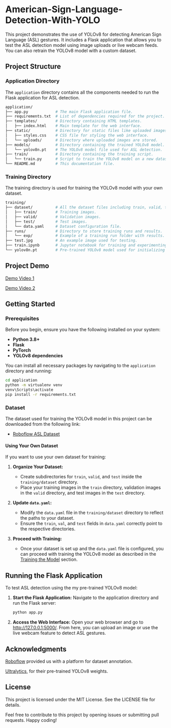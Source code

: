 # American-Sign-Language-Detection-With-YOLO

This project demonstrates the use of YOLOv8 for detecting American Sign Language (ASL) gestures. It includes a Flask application that allows you to test the ASL detection model using image uploads or live webcam feeds. You can also retrain the YOLOv8 model with a custom dataset.

## Project Structure

### Application Directory

The `application` directory contains all the components needed to run the Flask application for ASL detection.

```bash
application/
├── app.py            # The main Flask application file.
├── requirements.txt  # List of dependencies required for the project.
├── templates/        # Directory containing HTML templates.
│   ├── index.html    # Main template for the web interface.
├── static/           # Directory for static files like uploaded images.
│   ├── styles.css    # CSS file for styling the web interface.
│   └── uploads/      # Directory where uploaded images are stored.
├── models/           # Directory containing the trained YOLOv8 model.
│   └── yolov8n.pt    # The YOLOv8 model file used for ASL detection.
├── train/            # Directory containing the training script.
│   └── train.py      # Script to train the YOLOv8 model on a new dataset.
└── README.md         # This documentation file.
```
### Training Directory
The training directory is used for training the YOLOv8 model with your own dataset.
```bash
training/
├── dataset/          # All the dataset files including train, valid, test splits, and the data.yaml file.
│   ├── train/        # Training images.
│   ├── valid/        # Validation images.
│   ├── test/         # Test images.
│   └── data.yaml     # Dataset configuration file.
├── runs/             # Directory to store training runs and results.
│   └── exp/          # Example of a training run folder with results.
├── test.jpg          # An example image used for testing.
├── train.ipynb       # Jupyter notebook for training and experimenting with the YOLOv8 model.
└── yolov8n.pt        # Pre-trained YOLOv8 model used for initializing training.
```

## Project Demo

[Demo Video 1](videos/360443761-6564970b-b950-4be9-8606-b2a5b63e0d39.mp4)

[Demo Video 2](videos/360443776-761b9ee4-25b7-4c14-92d2-dd3a8494ceca.mp4)


## Getting Started

### Prerequisites

Before you begin, ensure you have the following installed on your system:

- **Python 3.8+**
- **Flask**
- **PyTorch**
- **YOLOv8 dependencies**

You can install all necessary packages by navigating to the `application` directory and running:

```bash
cd application
python -m virtualenv venv
venv\Scripts\activate
pip install -r requirements.txt
```

### Dataset

The dataset used for training the YOLOv8 model in this project can be downloaded from the following link:

- [Roboflow ASL Dataset](https://universe.roboflow.com/signlanguage-z2jsm/sign-language-anas/dataset/1)

#### Using Your Own Dataset

If you want to use your own dataset for training:

1. **Organize Your Dataset:**
   - Create subdirectories for `train`, `valid`, and `test` inside the `training/dataset` directory.
   - Place your training images in the `train` directory, validation images in the `valid` directory, and test images in the `test` directory.

2. **Update `data.yaml`:**
   - Modify the `data.yaml` file in the `training/dataset` directory to reflect the paths to your dataset.
   - Ensure the `train`, `val`, and `test` fields in `data.yaml` correctly point to the respective directories.

3. **Proceed with Training:**
   - Once your dataset is set up and the `data.yaml` file is configured, you can proceed with training the YOLOv8 model as described in the [Training the Model](#training-the-model) section.

## Running the Flask Application

To test ASL detection using the my pre-trained YOLOv8 model:

1. **Start the Flask Application:**
    Navigate to the application directory and run the Flask server:
    ```bash
    python app.py
    ```
2. **Access the Web Interface:**
    Open your web browser and go to http://127.0.0.1:5000/.
    From here, you can upload an image or use the live webcam feature to detect ASL gestures.

## Acknowledgments
[Roboflow](https://roboflow.com/) provided us with a platform for dataset annotation.

[Ultralytics](https://github.com/ultralytics), for their pre-trained YOLOv8 weights.

## License
This project is licensed under the MIT License. See the LICENSE file for details.

Feel free to contribute to this project by opening issues or submitting pull requests. Happy coding!
